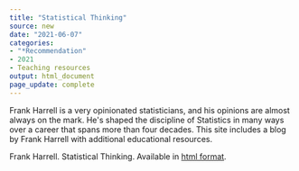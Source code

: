 ```yaml
---
title: "Statistical Thinking"
source: new
date: "2021-06-07"
categories:
- "*Recommendation"
- 2021
- Teaching resources
output: html_document
page_update: complete
---
```


Frank Harrell is a very opinionated statisticians, and his opinions are almost always on the mark. He's shaped the discipline of Statistics in many ways over a career that spans more than four decades. This site includes a blog by Frank Harrell with additional educational resources.

<!--more-->

Frank Harrell. Statistical Thinking. Available in [html format][har1].

[har1]: https://www.fharrell.com/
